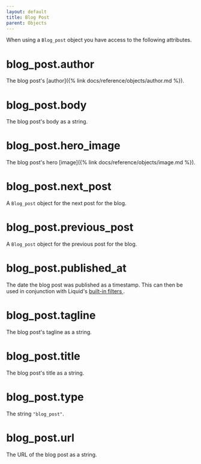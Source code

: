 ```yaml
---
layout: default
title: Blog Post
parent: Objects
---
```


When using a `Blog_post` object you have access to the following attributes.

# blog_post.author

The blog post's [author]({% link docs/reference/objects/author.md %}).

# blog_post.body

The blog post's body as a string.

# blog_post.hero_image

The blog post's hero [image]({% link docs/reference/objects/image.md %}).

# blog_post.next_post

A `Blog_post` object for the next post for the blog.

# blog_post.previous_post

A `Blog_post` object for the previous post for the blog.

# blog_post.published_at

The date the blog post was published as a timestamp. This can then be used in conjunction with Liquid's [ built-in filters ](https://shopify.github.io/liquid/filters/date/).

# blog_post.tagline

The blog post's tagline as a string.

# blog_post.title

The blog post's title as a string.

# blog_post.type

The string `"blog_post"`.

# blog_post.url

The URL of the blog post as a string.
